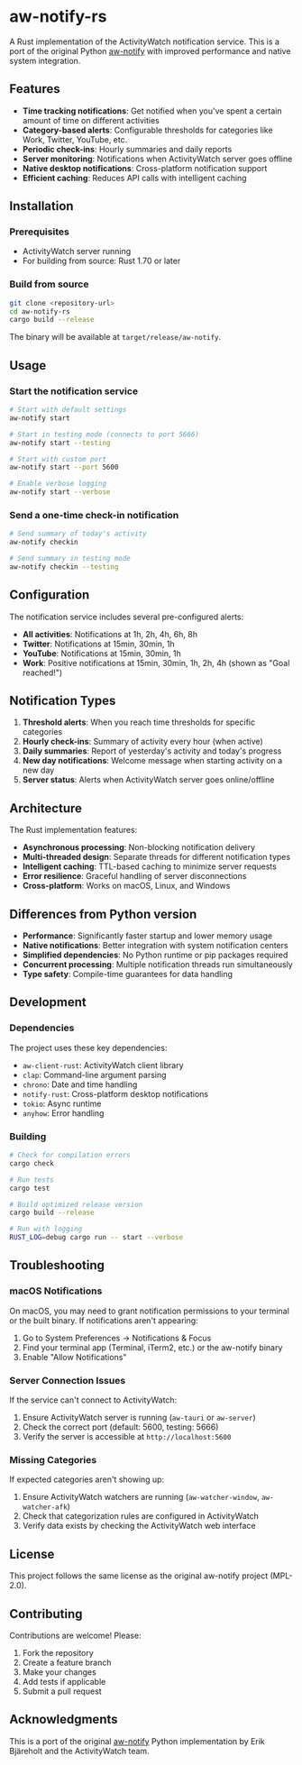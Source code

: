 # aw-notify-rs

A Rust implementation of the ActivityWatch notification service. This is a port of the original Python [aw-notify](https://github.com/ActivityWatch/aw-notify) with improved performance and native system integration.

## Features

- **Time tracking notifications**: Get notified when you've spent a certain amount of time on different activities
- **Category-based alerts**: Configurable thresholds for categories like Work, Twitter, YouTube, etc.
- **Periodic check-ins**: Hourly summaries and daily reports
- **Server monitoring**: Notifications when ActivityWatch server goes offline
- **Native desktop notifications**: Cross-platform notification support
- **Efficient caching**: Reduces API calls with intelligent caching

## Installation

### Prerequisites

- ActivityWatch server running
- For building from source: Rust 1.70 or later

### Build from source

```bash
git clone <repository-url>
cd aw-notify-rs
cargo build --release
```

The binary will be available at `target/release/aw-notify`.

## Usage

### Start the notification service

```bash
# Start with default settings
aw-notify start

# Start in testing mode (connects to port 5666)
aw-notify start --testing

# Start with custom port
aw-notify start --port 5600

# Enable verbose logging
aw-notify start --verbose
```

### Send a one-time check-in notification

```bash
# Send summary of today's activity
aw-notify checkin

# Send summary in testing mode
aw-notify checkin --testing
```

## Configuration

The notification service includes several pre-configured alerts:

- **All activities**: Notifications at 1h, 2h, 4h, 6h, 8h
- **Twitter**: Notifications at 15min, 30min, 1h
- **YouTube**: Notifications at 15min, 30min, 1h
- **Work**: Positive notifications at 15min, 30min, 1h, 2h, 4h (shown as "Goal reached!")

## Notification Types

1. **Threshold alerts**: When you reach time thresholds for specific categories
2. **Hourly check-ins**: Summary of activity every hour (when active)
3. **Daily summaries**: Report of yesterday's activity and today's progress
4. **New day notifications**: Welcome message when starting activity on a new day
5. **Server status**: Alerts when ActivityWatch server goes online/offline

## Architecture

The Rust implementation features:

- **Asynchronous processing**: Non-blocking notification delivery
- **Multi-threaded design**: Separate threads for different notification types
- **Intelligent caching**: TTL-based caching to minimize server requests
- **Error resilience**: Graceful handling of server disconnections
- **Cross-platform**: Works on macOS, Linux, and Windows

## Differences from Python version

- **Performance**: Significantly faster startup and lower memory usage
- **Native notifications**: Better integration with system notification centers
- **Simplified dependencies**: No Python runtime or pip packages required
- **Concurrent processing**: Multiple notification threads run simultaneously
- **Type safety**: Compile-time guarantees for data handling

## Development

### Dependencies

The project uses these key dependencies:

- `aw-client-rust`: ActivityWatch client library
- `clap`: Command-line argument parsing
- `chrono`: Date and time handling
- `notify-rust`: Cross-platform desktop notifications
- `tokio`: Async runtime
- `anyhow`: Error handling

### Building

```bash
# Check for compilation errors
cargo check

# Run tests
cargo test

# Build optimized release version
cargo build --release

# Run with logging
RUST_LOG=debug cargo run -- start --verbose
```

## Troubleshooting

### macOS Notifications

On macOS, you may need to grant notification permissions to your terminal or the built binary. If notifications aren't appearing:

1. Go to System Preferences → Notifications & Focus
2. Find your terminal app (Terminal, iTerm2, etc.) or the aw-notify binary
3. Enable "Allow Notifications"

### Server Connection Issues

If the service can't connect to ActivityWatch:

1. Ensure ActivityWatch server is running (`aw-tauri` or `aw-server`)
2. Check the correct port (default: 5600, testing: 5666)
3. Verify the server is accessible at `http://localhost:5600`

### Missing Categories

If expected categories aren't showing up:

1. Ensure ActivityWatch watchers are running (`aw-watcher-window`, `aw-watcher-afk`)
2. Check that categorization rules are configured in ActivityWatch
3. Verify data exists by checking the ActivityWatch web interface

## License

This project follows the same license as the original aw-notify project (MPL-2.0).

## Contributing

Contributions are welcome! Please:

1. Fork the repository
2. Create a feature branch
3. Make your changes
4. Add tests if applicable
5. Submit a pull request

## Acknowledgments

This is a port of the original [aw-notify](https://github.com/ActivityWatch/aw-notify) Python implementation by Erik Bjäreholt and the ActivityWatch team.
